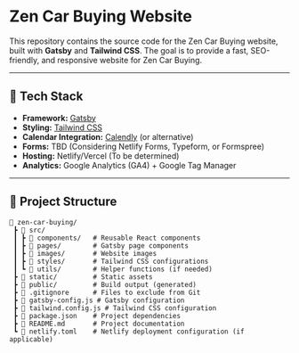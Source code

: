# Zen Car Buying Website

This repository contains the source code for the Zen Car Buying website, built with **Gatsby** and **Tailwind CSS**. The goal is to provide a fast, SEO-friendly, and responsive website for Zen Car Buying.

---

## 🚀 Tech Stack

- **Framework:** [Gatsby](https://www.gatsbyjs.com/)
- **Styling:** [Tailwind CSS](https://tailwindcss.com/)
- **Calendar Integration:** [Calendly](https://calendly.com/) (or alternative)
- **Forms:** TBD (Considering Netlify Forms, Typeform, or Formspree)
- **Hosting:** Netlify/Vercel (To be determined)
- **Analytics:** Google Analytics (GA4) + Google Tag Manager

---

## 📁 Project Structure

```plaintext
📂 zen-car-buying/
 ┣ 📂 src/
 ┃ ┣ 📂 components/   # Reusable React components
 ┃ ┣ 📂 pages/        # Gatsby page components
 ┃ ┣ 📂 images/       # Website images
 ┃ ┣ 📂 styles/       # Tailwind CSS configurations
 ┃ ┗ 📂 utils/        # Helper functions (if needed)
 ┣ 📂 static/         # Static assets
 ┣ 📂 public/         # Build output (generated)
 ┣ 📜 .gitignore      # Files to exclude from Git
 ┣ 📜 gatsby-config.js # Gatsby configuration
 ┣ 📜 tailwind.config.js # Tailwind CSS configuration
 ┣ 📜 package.json    # Project dependencies
 ┣ 📜 README.md       # Project documentation
 ┗ 📜 netlify.toml    # Netlify deployment configuration (if applicable)
